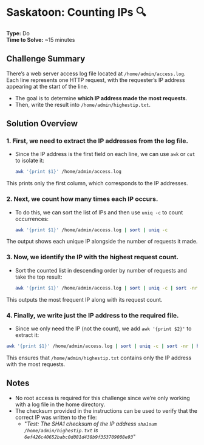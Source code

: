 # Saskatoon: Counting IPs 🔍

**Type:** Do  
**Time to Solve:** ~15 minutes  

## Challenge Summary

There’s a web server access log file located at `/home/admin/access.log`. Each line represents one HTTP request, with the requester’s IP address appearing at the start of the line.  

- The goal is to determine **which IP address made the most requests**.  
- Then, write the result into `/home/admin/highestip.txt`.  

## Solution Overview

### 1. First, we need to extract the IP addresses from the log file.

- Since the IP address is the first field on each line, we can use `awk` or `cut` to isolate it:

  ```bash
  awk '{print $1}' /home/admin/access.log
  ```

This prints only the first column, which corresponds to the IP addresses.  

### 2. Next, we count how many times each IP occurs.

- To do this, we can sort the list of IPs and then use `uniq -c` to count occurrences:

  ```bash
  awk '{print $1}' /home/admin/access.log | sort | uniq -c
  ```

The output shows each unique IP alongside the number of requests it made.  

### 3. Now, we identify the IP with the highest request count.

- Sort the counted list in descending order by number of requests and take the top result:

  ```bash
  awk '{print $1}' /home/admin/access.log | sort | uniq -c | sort -nr | head -1
  ```

This outputs the most frequent IP along with its request count.  

### 4. Finally, we write just the IP address to the required file.

- Since we only need the IP (not the count), we add `awk '{print $2}'` to extract it:

```bash
awk '{print $1}' /home/admin/access.log | sort | uniq -c | sort -nr | head -1 | awk '{print $2}' > /home/admin/highestip.txt
```

This ensures that `/home/admin/highestip.txt` contains only the IP address with the most requests.  

## Notes

- No root access is required for this challenge since we’re only working with a log file in the home directory.  
- The checksum provided in the instructions can be used to verify that the correct IP was written to the file:
    - "*Test: The SHA1 checksum of the IP address `sha1sum /home/admin/highestip.txt` is `6ef426c40652babc0d081d438b9f353709008e93`*"
